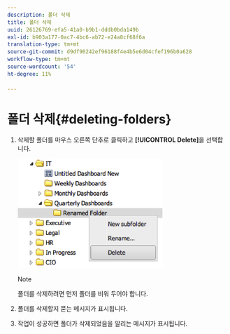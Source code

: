 ```yaml
---
description: 폴더 삭제
title: 폴더 삭제
uuid: 26126769-efa5-41a0-b9b1-dddb0bda149b
exl-id: b903a177-0ac7-4bc6-ab72-e24a8cf68f6a
translation-type: tm+mt
source-git-commit: d9df90242ef96188f4e4b5e6d04cfef196b0a628
workflow-type: tm+mt
source-wordcount: '54'
ht-degree: 11%

---
```


# 폴더 삭제{#deleting-folders}

1. 삭제할 폴더를 마우스 오른쪽 단추로 클릭하고 **[!UICONTROL Delete]**&#x200B;을 선택합니다.

   ![](assets/delete_folder.png)

   >[!NOTE]
   >
   >폴더를 삭제하려면 먼저 폴더를 비워 두어야 합니다.

1. 폴더를 삭제할지 묻는 메시지가 표시됩니다.
1. 작업이 성공하면 폴더가 삭제되었음을 알리는 메시지가 표시됩니다.
